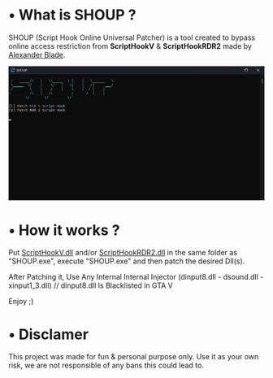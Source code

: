 # • What is SHOUP ?

SHOUP (Script Hook Online Universal Patcher) is a tool created to bypass online access restriction from **ScriptHookV** &amp; **ScriptHookRDR2** made by <a href="http://www.dev-c.com/">Alexander Blade</a>.

![SHOUP](https://raw.githubusercontent.com/K3rhos/SHOUP/main/SHOUP.png)

# • How it works ?

Put <a href="http://www.dev-c.com/gtav/scripthookv/">ScriptHookV.dll</a> and/or <a href="http://www.dev-c.com/rdr2/scripthookrdr2/">ScriptHookRDR2.dll</a> in the same folder as "SHOUP.exe", execute "SHOUP.exe" and then patch the desired Dll(s).

After Patching it, Use Any Internal Internal Injector (dinput8.dll - dsound.dll - xinput1_3.dll) // dinput8.dll Is Blacklisted in GTA V

Enjoy ;)

# • Disclamer

This project was made for fun & personal purpose only. Use it as your own risk, we are not responsible of any bans this could lead to.
